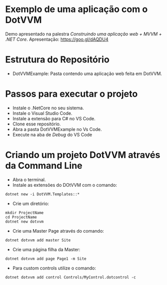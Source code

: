 # Exemplo de uma aplicação com o DotVVM
Demo apresentado na palestra _Construindo uma aplicação web + MVVM + .NET Core_. Apresentação: https://goo.gl/dAQDU4

# Estrutura do Repositório
* DotVVMExample: Pasta contendo uma aplicação web feita em DotVVM.

# Passos para executar o projeto
* Instale o .NetCore no seu sistema.
* Instale o Visual Studio Code.
* Instale a extensão para C# no VS Code.
* Clone esse repositório.
* Abra a pasta DotVVMExample no Vs Code.
* Execute na aba de _Debug_ do VS Code

# Criando um projeto DotVVM através da Command Line
* Abra o terminal.
* Instale as extensões do DOtVVM com o comando: 

```
dotnet new -i DotVVM.Templates::*
```

* Crie um diretório:
```
mkdir ProjectName
cd ProjectName
dotnet new dotvvm
``` 

* Crie uma Master Page através do comando:
```
dotnet dotvvm add master Site
```

* Crie uma página filha da Master:
```
dotnet dotvvm add page Page1 -m Site
```

* Para custom controls utilize o comando:
```
dotnet dotvvm add control Controls/MyControl.dotcontrol -c
```
